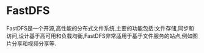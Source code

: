 # FastDFS

FastDFS是一个开源,高性能的分布式文件系统,主要的功能包括:文件存储,同步和访问,设计基于高可用和负载均衡,FastDFS非常适用于基于文件服务的站点,例如图片分享和视频分享等.

